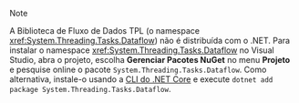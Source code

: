 > [!NOTE]
> A Biblioteca de Fluxo de Dados TPL (o namespace <xref:System.Threading.Tasks.Dataflow>) não é distribuída com o .NET. Para instalar o namespace <xref:System.Threading.Tasks.Dataflow> no Visual Studio, abra o projeto, escolha **Gerenciar Pacotes NuGet** no menu **Projeto** e pesquise online o pacote `System.Threading.Tasks.Dataflow`. Como alternativa, instale-o usando a [CLI do .NET Core](~/docs/core/tools/index.md) e execute `dotnet add package System.Threading.Tasks.Dataflow`.
